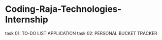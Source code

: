 # Coding-Raja-Technologies-Internship
task 01: TO-DO LIST APPLICATION
task 02: PERSONAL BUCKET TRACKER
